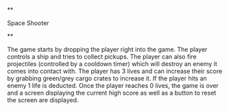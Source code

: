 **

Space Shooter

**

The game starts by dropping the player right into the game. The player controls a ship and tries to collect pickups. The player can also fire projectiles (controlled by a cooldown timer) which will destroy an enemy it comes into contact with. The player has 3 lives and can increase their score by grabbing green/grey cargo crates to increase it. If the player hits an enemy 1 life is deducted. Once the player reaches 0 lives, the game is over and a screen displaying the current high score as well as a button to reset the screen are displayed.
